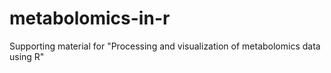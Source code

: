 # metabolomics-in-r
Supporting material for "Processing and visualization of metabolomics data using R"
